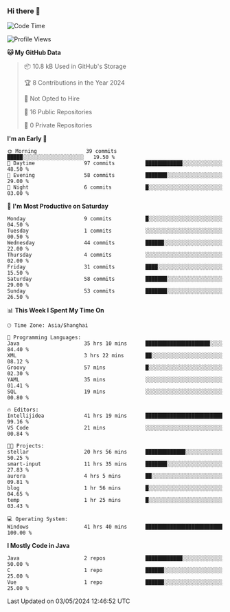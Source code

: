 ### Hi there 👋
<!--START_SECTION:waka-->
![Code Time](http://img.shields.io/badge/Code%20Time-321%20hrs%2025%20mins-blue)

![Profile Views](http://img.shields.io/badge/Profile%20Views-9-blue)

**🐱 My GitHub Data** 

> 📦 10.8 kB Used in GitHub's Storage 
 > 
> 🏆 8 Contributions in the Year 2024
 > 
> 🚫 Not Opted to Hire
 > 
> 📜 16 Public Repositories 
 > 
> 🔑 0 Private Repositories 
 > 
**I'm an Early 🐤** 

```text
🌞 Morning                39 commits          █████░░░░░░░░░░░░░░░░░░░░   19.50 % 
🌆 Daytime                97 commits          ████████████░░░░░░░░░░░░░   48.50 % 
🌃 Evening                58 commits          ███████░░░░░░░░░░░░░░░░░░   29.00 % 
🌙 Night                  6 commits           █░░░░░░░░░░░░░░░░░░░░░░░░   03.00 % 
```
📅 **I'm Most Productive on Saturday** 

```text
Monday                   9 commits           █░░░░░░░░░░░░░░░░░░░░░░░░   04.50 % 
Tuesday                  1 commits           ░░░░░░░░░░░░░░░░░░░░░░░░░   00.50 % 
Wednesday                44 commits          ██████░░░░░░░░░░░░░░░░░░░   22.00 % 
Thursday                 4 commits           ░░░░░░░░░░░░░░░░░░░░░░░░░   02.00 % 
Friday                   31 commits          ████░░░░░░░░░░░░░░░░░░░░░   15.50 % 
Saturday                 58 commits          ███████░░░░░░░░░░░░░░░░░░   29.00 % 
Sunday                   53 commits          ███████░░░░░░░░░░░░░░░░░░   26.50 % 
```


📊 **This Week I Spent My Time On** 

```text
🕑︎ Time Zone: Asia/Shanghai

💬 Programming Languages: 
Java                     35 hrs 10 mins      █████████████████████░░░░   84.40 % 
XML                      3 hrs 22 mins       ██░░░░░░░░░░░░░░░░░░░░░░░   08.12 % 
Groovy                   57 mins             █░░░░░░░░░░░░░░░░░░░░░░░░   02.30 % 
YAML                     35 mins             ░░░░░░░░░░░░░░░░░░░░░░░░░   01.41 % 
SQL                      19 mins             ░░░░░░░░░░░░░░░░░░░░░░░░░   00.80 % 

🔥 Editors: 
Intellijidea             41 hrs 19 mins      █████████████████████████   99.16 % 
VS Code                  21 mins             ░░░░░░░░░░░░░░░░░░░░░░░░░   00.84 % 

🐱‍💻 Projects: 
stellar                  20 hrs 56 mins      █████████████░░░░░░░░░░░░   50.25 % 
smart-input              11 hrs 35 mins      ███████░░░░░░░░░░░░░░░░░░   27.83 % 
aurora                   4 hrs 5 mins        ██░░░░░░░░░░░░░░░░░░░░░░░   09.81 % 
blog                     1 hr 56 mins        █░░░░░░░░░░░░░░░░░░░░░░░░   04.65 % 
temp                     1 hr 25 mins        █░░░░░░░░░░░░░░░░░░░░░░░░   03.43 % 

💻 Operating System: 
Windows                  41 hrs 40 mins      █████████████████████████   100.00 % 
```

**I Mostly Code in Java** 

```text
Java                     2 repos             ████████████░░░░░░░░░░░░░   50.00 % 
C                        1 repo              ██████░░░░░░░░░░░░░░░░░░░   25.00 % 
Vue                      1 repo              ██████░░░░░░░░░░░░░░░░░░░   25.00 % 
```




 Last Updated on 03/05/2024 12:46:52 UTC
<!--END_SECTION:waka-->
<!--
**0Cherish/0Cherish** is a ✨ _special_ ✨ repository because its `README.md` (this file) appears on your GitHub profile.

Here are some ideas to get you started:

- 🔭 I’m currently working on ...
- 🌱 I’m currently learning ...
- 👯 I’m looking to collaborate on ...
- 🤔 I’m looking for help with ...
- 💬 Ask me about ...
- 📫 How to reach me: ...
- 😄 Pronouns: ...
- ⚡ Fun fact: ...
-->
